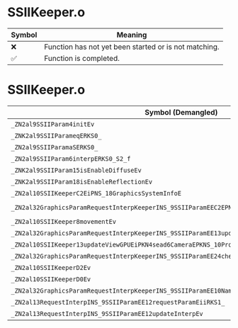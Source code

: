 # SSIIKeeper.o
| Symbol | Meaning 
| ------------- | ------------- 
| :x: | Function has not yet been started or is not matching. 
| :white_check_mark: | Function is completed. 


# SSIIKeeper.o
| Symbol (Demangled) | Symbol (Mangled) | Decompiled? |
| ------------- |  ------------- | ------------- |
| `_ZN2al9SSIIParam4initEv` | `al::SSIIParam::init(void)` | :white_check_mark: |
| `_ZNK2al9SSIIParameqERKS0_` | `al::SSIIParam::operator==(al::SSIIParam const&)const` | :white_check_mark: |
| `_ZN2al9SSIIParamaSERKS0_` | `al::SSIIParam::operator=(al::SSIIParam const&)` | :white_check_mark: |
| `_ZN2al9SSIIParam6interpERKS0_S2_f` | `al::SSIIParam::interp(al::SSIIParam const&,al::SSIIParam const&,float)` | :white_check_mark: |
| `_ZNK2al9SSIIParam15isEnableDiffuseEv` | `al::SSIIParam::isEnableDiffuse(void)const` | :white_check_mark: |
| `_ZNK2al9SSIIParam18isEnableReflectionEv` | `al::SSIIParam::isEnableReflection(void)const` | :white_check_mark: |
| `_ZN2al10SSIIKeeperC2EiPNS_18GraphicsSystemInfoE` | `al::SSIIKeeper::SSIIKeeper(int,al::GraphicsSystemInfo *)` | :white_check_mark: |
| `_ZN2al32GraphicsParamRequestInterpKeeperINS_9SSIIParamEEC2EPNS_18GraphicsSystemInfoEiPKcS6_S6_` | `al::GraphicsParamRequestInterpKeeper<al::SSIIParam>::GraphicsParamRequestInterpKeeper(al::GraphicsSystemInfo *,int,char const*,char const*,char const*)` | :white_check_mark: |
| `_ZN2al10SSIIKeeper8movementEv` | `al::SSIIKeeper::movement(void)` | :white_check_mark: |
| `_ZN2al32GraphicsParamRequestInterpKeeperINS_9SSIIParamEE13updateRequestEv` | `al::GraphicsParamRequestInterpKeeper<al::SSIIParam>::updateRequest(void)` | :white_check_mark: |
| `_ZN2al10SSIIKeeper13updateViewGPUEiPKN4sead6CameraEPKNS_10ProjectionE` | `al::SSIIKeeper::updateViewGPU(int,sead::Camera const*,al::Projection const*)` | :white_check_mark: |
| `_ZN2al32GraphicsParamRequestInterpKeeperINS_9SSIIParamEE24checkNamedParamExistanceEv` | `al::GraphicsParamRequestInterpKeeper<al::SSIIParam>::checkNamedParamExistance(void)` | :white_check_mark: |
| `_ZN2al10SSIIKeeperD2Ev` | `al::SSIIKeeper::~SSIIKeeper()` | :white_check_mark: |
| `_ZN2al10SSIIKeeperD0Ev` | `al::SSIIKeeper::~SSIIKeeper()` | :white_check_mark: |
| `_ZN2al32GraphicsParamRequestInterpKeeperINS_9SSIIParamEE10NamedParamC2Ev` | `al::GraphicsParamRequestInterpKeeper<al::SSIIParam>::NamedParam::NamedParam(void)` | :white_check_mark: |
| `_ZN2al13RequestInterpINS_9SSIIParamEE12requestParamEiiRKS1_` | `al::RequestInterp<al::SSIIParam>::requestParam(int,int,al::SSIIParam const&)` | :white_check_mark: |
| `_ZN2al13RequestInterpINS_9SSIIParamEE12updateInterpEv` | `al::RequestInterp<al::SSIIParam>::updateInterp(void)` | :white_check_mark: |
